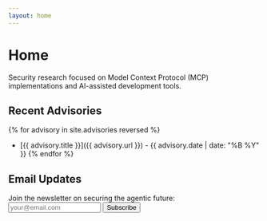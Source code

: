 ```yaml
---
layout: home
---
```


# Home

Security research focused on Model Context Protocol (MCP) implementations and AI-assisted development tools.

## Recent Advisories

{% for advisory in site.advisories reversed %}
- [{{ advisory.title }}]({{ advisory.url }}) - {{ advisory.date | date: "%B %Y" }}
{% endfor %}

## Email Updates

<!-- Buttondown signup form -->
<form
  action="https://buttondown.email/api/emails/embed-subscribe/mcpsecurityresearch"
  method="post"
  target="popupwindow"
  onsubmit="window.open('https://buttondown.email/mcpsecurityresearch', 'popupwindow')"
  class="embeddable-buttondown-form"
>
  <label for="bd-email">Join the newsletter on securing the agentic future:</label>
  <input type="email" name="email" id="bd-email" placeholder="your@email.com" />
  <input type="submit" value="Subscribe" />
</form>